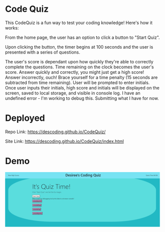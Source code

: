 # Code Quiz

This CodeQuiz is a fun way to test your coding knowledge!  Here's how it works:

From the home page, the user has an option to click a button to "Start Quiz".

Upon clicking the button, the timer begins at 100 seconds and the user is presented with a series of questions. 

The user's score is dependant upon how quickly they're able to correctly complete the questions.  Time remaining on the clock becomes the user's score.  Answer quickly and correctly, you might just get a high score! Answer incorrectly, ouch!  Brace yourself for a time penalty (15 seconds are subtracted from time remaining).  User will be prompted to enter initials.  Once user inputs their initials,  high score and initials will be displayed on the screen, saved to local storage, and visible in console log.  I have an undefined error - I'm working to debug this.  Submitting what I have for now.

# Deployed

Repo Link:  https://descoding.github.io/CodeQuiz/

Site Link:  https://descoding.github.io/CodeQuiz/index.html

# Demo

![Demo](Assets/QUIZDEMO.png)
